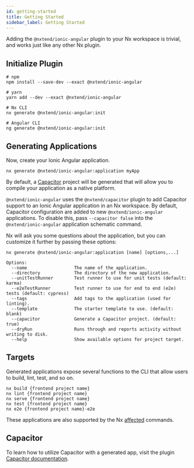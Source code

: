 ```yaml
---
id: getting-started
title: Getting Started
sidebar_label: Getting Started
---
```


Adding the `@nxtend/ionic-angular` plugin to your Nx workspace is trivial, and works just like any other Nx plugin.

## Initialize Plugin

```
# npm
npm install --save-dev --exact @nxtend/ionic-angular

# yarn
yarn add --dev --exact @nxtend/ionic-angular

# Nx CLI
nx generate @nxtend/ionic-angular:init

# Angular CLI
ng generate @nxtend/ionic-angular:init
```

## Generating Applications

Now, create your Ionic Angular application.

```
nx generate @nxtend/ionic-angular:application myApp
```

By default, a [Capacitor](../../docs/capacitor/overview.md) project will be generated that will allow you to compile your application as a native platform.

`@nxtend/ionic-angular` uses the `@nxtend/capacitor` plugin to add Capacitor support to an Ionic Angular application in an Nx workspace. By default, Capacitor configuration are added to new `@nxtend/ionic-angular` applications. To disable this, pass `--capacitor false` into the `@nxtend/ionic-angular` application schematic command.

Nx will ask you some questions about the application, but you can customize it further by passing these options:

```
nx generate @nxtend/ionic-angular:application [name] [options,...]

Options:
  --name                  The name of the application.
  --directory             The directory of the new application.
  --unitTestRunner        Test runner to use for unit tests (default: karma)
  --e2eTestRunner         Test runner to use for end to end (e2e) tests (default: cypress)
  --tags                  Add tags to the application (used for linting).
  --template              The starter template to use. (default: blank)
  --capacitor             Generate a Capacitor project. (default: true)
  --dryRun                Runs through and reports activity without writing to disk.
  --help                  Show available options for project target.
```

## Targets

Generated applications expose several functions to the CLI that allow users to build, lint, test, and so on.

```
nx build {frontend project name}
nx lint {frontend project name}
nx serve {frontend project name}
nx test {frontend project name}
nx e2e {frontend project name}-e2e
```

These applications are also supported by the Nx [affected](https://nx.dev/latest/angular/cli/affected#affected) commands.

## Capacitor

To learn how to utilize Capacitor with a generated app, visit the plugin [Capacitor documentation](./capacitor).
